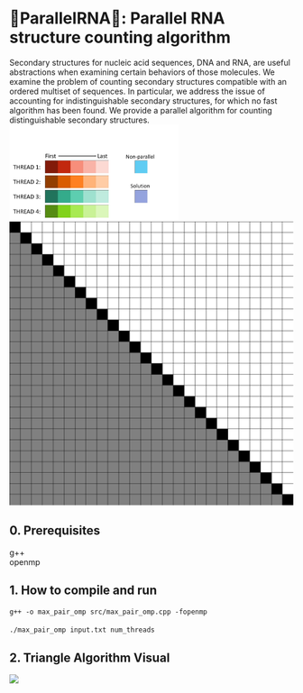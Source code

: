 # :dna:ParallelRNA:dna:: Parallel RNA structure counting algorithm 
Secondary structures for nucleic acid sequences, DNA and RNA, are useful abstractions when examining certain behaviors of those molecules. We examine the problem of counting secondary structures compatible with an ordered multiset of sequences. In particular, we address the issue of accounting for indistinguishable secondary structures, for which no fast algorithm has been found. We provide a parallel algorithm for counting distinguishable secondary structures.
<br>
<img src="https://github.com/masarunakajima/parallelRNA/blob/openMP/figure.jpg" width="300"> <br>
<img src="https://github.com/masarunakajima/parallelRNA/blob/openMP/parallelRNA_vis.gif" width="600">

## 0. Prerequisites
g++ <br />
openmp <br />

## 1. How to compile and run
```
g++ -o max_pair_omp src/max_pair_omp.cpp -fopenmp 

./max_pair_omp input.txt num_threads
```

## 2. Triangle Algorithm Visual

<img src="https://github.com/masarunakajima/parallelRNA/blob/openMP/tri-gif.gif" width="600">
<!--## 2. Files-->
<!--The following files are included in this folder, in addition to this readme-->
<!--file, readme.md.-->
<!--<ul>-->
<!--<li>md.c: Main C program</li>-->
<!--<li>md.h: Header file for md.c</li>-->
<!--<li>md.in: Input parameter file (to be redirected to the standard input)</li>-->
<!--</ul>-->
<!--![Screen shot of MD simulation](ScreenShot.png)-->

